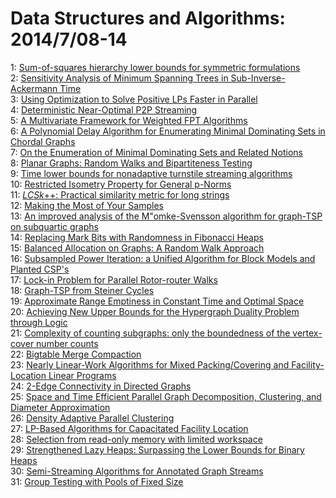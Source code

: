# Data Structures and Algorithms: 2014/7/08-14  
1: [Sum-of-squares hierarchy lower bounds for symmetric formulations](https://doi.org/10.48550/arXiv.1407.1746)  
2: [Sensitivity Analysis of Minimum Spanning Trees in Sub-Inverse-Ackermann  Time](https://doi.org/10.48550/arXiv.1407.1910)  
3: [Using Optimization to Solve Positive LPs Faster in Parallel](https://doi.org/10.48550/arXiv.1407.1925)  
4: [Deterministic Near-Optimal P2P Streaming](https://doi.org/10.48550/arXiv.1407.1931)  
5: [A Multivariate Framework for Weighted FPT Algorithms](https://doi.org/10.48550/arXiv.1407.2033)  
6: [A Polynomial Delay Algorithm for Enumerating Minimal Dominating Sets in  Chordal Graphs](https://doi.org/10.48550/arXiv.1407.2036)  
7: [On the Enumeration of Minimal Dominating Sets and Related Notions](https://doi.org/10.48550/arXiv.1407.2053)  
8: [Planar Graphs: Random Walks and Bipartiteness Testing](https://doi.org/10.48550/arXiv.1407.2109)  
9: [Time lower bounds for nonadaptive turnstile streaming algorithms](https://doi.org/10.48550/arXiv.1407.2151)  
10: [Restricted Isometry Property for General p-Norms](https://doi.org/10.48550/arXiv.1407.2178)  
11: [$LCSk$++: Practical similarity metric for long strings](https://doi.org/10.48550/arXiv.1407.2407)  
12: [Making the Most of Your Samples](https://doi.org/10.48550/arXiv.1407.2479)  
13: [An improved analysis of the M\"omke-Svensson algorithm for graph-TSP on  subquartic graphs](https://doi.org/10.48550/arXiv.1407.2524)  
14: [Replacing Mark Bits with Randomness in Fibonacci Heaps](https://doi.org/10.48550/arXiv.1407.2569)  
15: [Balanced Allocation on Graphs: A Random Walk Approach](https://doi.org/10.48550/arXiv.1407.2575)  
16: [Subsampled Power Iteration: a Unified Algorithm for Block Models and  Planted CSP's](https://doi.org/10.48550/arXiv.1407.2774)  
17: [Lock-in Problem for Parallel Rotor-router Walks](https://doi.org/10.48550/arXiv.1407.3200)  
18: [Graph-TSP from Steiner Cycles](https://doi.org/10.48550/arXiv.1407.2844)  
19: [Approximate Range Emptiness in Constant Time and Optimal Space](https://doi.org/10.48550/arXiv.1407.2907)  
20: [Achieving New Upper Bounds for the Hypergraph Duality Problem through  Logic](https://doi.org/10.48550/arXiv.1407.2912)  
21: [Complexity of counting subgraphs: only the boundedness of the  vertex-cover number counts](https://doi.org/10.48550/arXiv.1407.2929)  
22: [Bigtable Merge Compaction](https://doi.org/10.48550/arXiv.1407.3008)  
23: [Nearly Linear-Work Algorithms for Mixed Packing/Covering and  Facility-Location Linear Programs](https://doi.org/10.48550/arXiv.1407.3015)  
24: [2-Edge Connectivity in Directed Graphs](https://doi.org/10.48550/arXiv.1407.3041)  
25: [Space and Time Efficient Parallel Graph Decomposition, Clustering, and  Diameter Approximation](https://doi.org/10.48550/arXiv.1407.3144)  
26: [Density Adaptive Parallel Clustering](https://doi.org/10.48550/arXiv.1407.3242)  
27: [LP-Based Algorithms for Capacitated Facility Location](https://doi.org/10.48550/arXiv.1407.3263)  
28: [Selection from read-only memory with limited workspace](https://doi.org/10.48550/arXiv.1407.3342)  
29: [Strengthened Lazy Heaps: Surpassing the Lower Bounds for Binary Heaps](https://doi.org/10.48550/arXiv.1407.3377)  
30: [Semi-Streaming Algorithms for Annotated Graph Streams](https://doi.org/10.48550/arXiv.1407.3462)  
31: [Group Testing with Pools of Fixed Size](https://doi.org/10.48550/arXiv.1407.3631)  